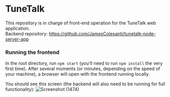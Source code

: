 # TuneTalk
This repository is in charge of front-end operation for the TuneTalk web application.\
Backend repository: https://github.com/JamesColesanti/tunetalk-node-server-app

### Running the frontend

In the root directory, run `npm start` (you'll need to run `npm install` the very first time). After several moments (or minutes, depending on the speed of your machine), a browser will open with the frontend running locally.

You should see this screen (the backend will also need to be running for full functionality):
![Screenshot (1474)](https://github.com/JamesColesanti/tunetalk-react-web-app/assets/79491731/ae8106ce-f7e2-42c1-8896-b5306658b271)



